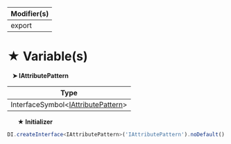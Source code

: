 | Modifier(s)                            |
|----------------------------------------|
| export |

# &#9733; Variable(s)

&nbsp;&nbsp; **&#10148; IAttributePattern**

| Type                        |
|-----------------------------|
| InterfaceSymbol&lt;[IAttributePattern](/jit/interface/attribute-pattern/iattributepattern.md)&gt; |

&nbsp;&nbsp;&nbsp;&nbsp;&nbsp; **&#9733; Initializer**

```ts
DI.createInterface<IAttributePattern>('IAttributePattern').noDefault()
```